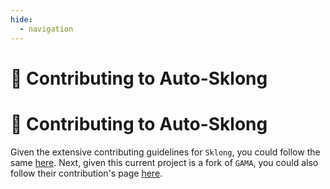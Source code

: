 ```yaml
---
hide:
  - navigation
---
```


# 🤝 Contributing to Auto-Sklong
# 🤝 Contributing to Auto-Sklong

Given the extensive contributing guidelines for `Sklong`, you could follow the same [here](https://simonprovost.github.io/scikit-longitudinal/contribution/).
Next, given this current project is a fork of `GAMA`, you could also follow their contribution's page [here](https://openml-labs.github.io/gama/master/contributing/index.html).

